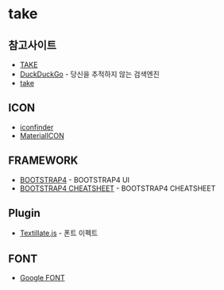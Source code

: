 # take



## 참고사이트
* [TAKE](https://evashork.github.io/take/)
* [DuckDuckGo](https://duckduckgo.com/) - 당신을 추적하지 않는 검색엔진
* [take](https://www.pinterest.co.kr/evashork/take/)


## ICON
* [iconfinder](https://www.iconfinder.com/icons/211752/glasses_icon#size=256)
* [MaterialICON](https://material.io/icons/)

## FRAMEWORK

* [BOOTSTRAP4](https://v4-alpha.getbootstrap.com/) - BOOTSTRAP4 UI
* [BOOTSTRAP4 CHEATSHEET](https://hackerthemes.com/bootstrap-cheatsheet/) - BOOTSTRAP4 CHEATSHEET

## Plugin
* [Textillate.js](http://textillate.js.org/) - 폰트 이펙트

## FONT
* [Google FONT](https://www.reliablepsd.com/ultimate-google-font-pairings/)